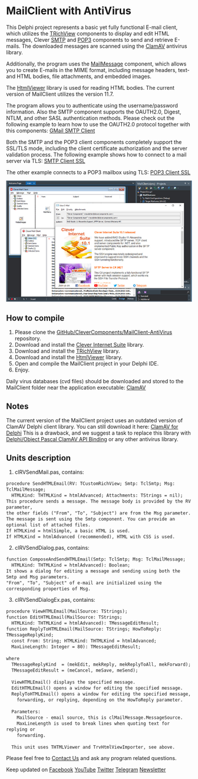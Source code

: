 # MailClient with AntiVirus

This Delphi project represents a basic yet fully functional E-mail client, which utilizes the [TRichView](https://www.trichview.com/) components to display and edit HTML messages, Clever [SMTP](https://www.clevercomponents.com/products/inetsuite/smtp.asp) and [POP3](https://www.clevercomponents.com/products/inetsuite/pop3.asp) components to send and retrieve E-mails. The downloaded messages are scanned using the [ClamAV](https://www.clamav.net/) antivirus library.

Additionally, the program uses the [MailMessage](https://www.clevercomponents.com/products/inetsuite/messageparser.asp) component, which allows you to create E-mails in the MIME format, including message headers, text- and HTML bodies, file attachments, and embedded images.

The [HtmlViewer](https://github.com/BerndGabriel/HtmlViewer/) library is used for reading HTML bodies. The current version of MailClient utilizes the version 11.7.   

The program allows you to authenticate using the username/password information. Also the SMTP component supports the OAUTH2.0, Digest, NTLM, and other SASL authentication methods. Please check out the following example to learn how to use the OAUTH2.0 protocol together with this components: [GMail SMTP Client](https://github.com/CleverComponents/Clever-Internet-Suite-Examples/tree/master/Delphi/GMailSMTP)    

Both the SMTP and the POP3 client components completely support the SSL/TLS mode, including the client certificate authorization and the server validation process. The following example shows how to connect to a mail server via TLS: [SMTP Client SSL](https://github.com/CleverComponents/Clever-Internet-Suite-Examples/tree/master/Delphi/SmtpClientSSL)   

The other example connects to a POP3 mailbox using TLS: [POP3 Client SSL](https://github.com/CleverComponents/Clever-Internet-Suite-Examples/tree/master/Delphi/Pop3ClientSSL)   

![Screenshot](MailClient-Antivirus.jpg)

## How to compile

1. Please clone the [GitHub/CleverComponents/MailClient-AntiVirus](https://github.com/CleverComponents/MailClient-AntiVirus) repository.
2. Download and install the [Clever Internet Suite](https://www.clevercomponents.com/downloads/inetsuite/suitedownload.asp) library.
3. Download and install the [TRichView](https://www.trichview.com/download/) library.
4. Download and install the [HtmlViewer](https://github.com/BerndGabriel/HtmlViewer/releases/tag/11.7) library.
5. Open and compile the MailClient project in your Delphi IDE.
6. Enjoy.

Daily virus databases (cvd files) should be downloaded and stored to the MailClient folder near the application executable: [ClamAV](https://www.clamav.net/)   

## Notes

The current version of the MailClient project uses an outdated version of ClamAV Delphi client library. You can still download it here: 
[ClamAV for Delphi](http://en.sourceforge.jp/frs/g_redir.php?m=jaist&f=%2Fvisualsynapse%2FSynapse+User+Contributions%2FTClamav+antivirus+delphi+component+using+libclamav+%28dll+included%29%2FTClamav.0.1.1.zip) This is a drawback, and we suggest a task to replace this library with [Delphi/Object Pascal ClamAV API Binding](https://github.com/reyjieroque/delphi-clamav) or any other antivirus library.   

## Units description

1. clRVSendMail.pas, contains:

``` delphi
procedure SendHTMLEmail(RV: TCustomRichView; Smtp: TclSmtp; Msg: TclMailMessage;
  HTMLKind: THTMLKind = htmlAdvanced; Attachments: TStrings = nil);
This procedure sends a message. The message body is provided by the RV parameter,
the other fields ("From", "To", "Subject") are from the Msg parameter.
The message is sent using the Smtp component. You can provide an optional list of attached files.
If HTMLKind = htmlSimple, a basic HTML is used.
If HTMLKind = htmlAdvanced (recommended), HTML with CSS is used.
```

2. clRVSendDialog.pas, contains:

``` delphi
function ComposeAndSendHTMLEmail(Smtp: TclSmtp; Msg: TclMailMessage;
  HTMLKind: THTMLKind = htmlAdvanced): Boolean;
It shows a dialog for editing a message and sending using both the Smtp and Msg parameters.
"From", "To", "Subject" of e-mail are initialized using the corresponding properties of Msg.
```

3. clRVSendDialogEx.pas, contains:

``` delphi
procedure ViewHTMLEmail(MailSource: TStrings);
function EditHTMLEmail(MailSource: TStrings;
  HTMLKind: THTMLKind = htmlAdvanced): TMessageEditResult;
function ReplyToHTMLEmail(MailSource: TStrings; HowToReply: TMessageReplyKind;
  const From: String; HTMLKind: THTMLKind = htmlAdvanced;
  MaxLineLength: Integer = 80): TMessageEditResult;

where
  TMessageReplyKind  = (mekEdit, mekReply, mekReplyToAll, mekForward);
  TMessageEditResult = (meCancel, meSave, meSend);

  ViewHTMLEmail() displays the specified message.
  EditHTMLEmail() opens a window for editing the specified message.
  ReplyToHTMLEmail() opens a window for editing the specified message, 
    forwarding, or replying, depending on the HowToReply parameter.

  Parameters:
    MailSource - email source, this is clMailMessage.MessageSource.
    MaxLineLength is used to break lines when quoting text for replying or
    forwarding.

  This unit uses THTMLViewer and TrvHtmlViewImporter, see above.
```

Please feel free to [Contact Us](https://www.clevercomponents.com/support/) and ask any program related questions.   

Keep updated on [Facebook](http://www.facebook.com/clevercomponents)   [YouTube](https://www.youtube.com/channel/UC9Si4WNQVSeXQMjdEJ8j1fg)   [Twitter](https://twitter.com/CleverComponent)   [Telegram](https://t.me/clevercomponents)   [Newsletter](https://www.clevercomponents.com/home/maillist.asp)   
